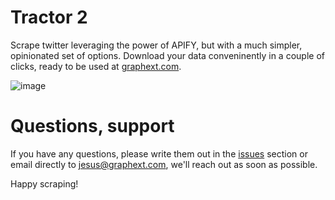 # Tractor 2

Scrape twitter leveraging the power of APIFY, but with a much simpler, opinionated set of options. Download your data conveninently in a couple of clicks, ready to be used at [graphext.com](https://graphext.com).

![image](https://github.com/user-attachments/assets/741de1d4-1019-41b3-b331-effbb38918f3)

# Questions, support

If you have any questions, please write them out in the [issues](https://github.com/jesi-rgb/tractor2.0/issues?q=sort%3Aupdated-desc+is%3Aissue+is%3Aopen) section or email directly to [jesus@graphext.com](mailto:jesus@graphext.com), we'll reach out as soon as possible.

Happy scraping!
